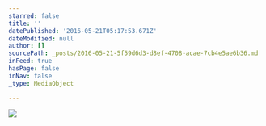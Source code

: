 ```yaml
---
starred: false
title: ''
datePublished: '2016-05-21T05:17:53.671Z'
dateModified: null
author: []
sourcePath: _posts/2016-05-21-5f59d6d3-d8ef-4708-acae-7cb4e5ae6b36.md
inFeed: true
hasPage: false
inNav: false
_type: MediaObject

---
```

![](https://the-grid-user-content.s3-us-west-2.amazonaws.com/a8c3b7d8-7f7d-481b-b87c-a016f54f475a.jpg)